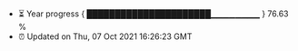- ⏳ Year progress { ██████████████████████▁▁▁▁▁▁▁▁ } 76.63 %
- ⏰ Updated on Thu, 07 Oct 2021 16:26:23 GMT

